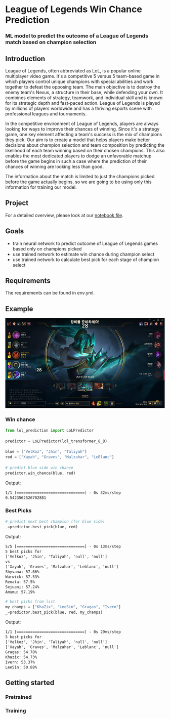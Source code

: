 
# League of Legends Win Chance Prediction

### ML model to predict the outcome of a League of Legends match based on champion selection

## Introduction

League of Legends, often abbreviated as LoL, is a popular online
multiplayer video game. It\'s a competitive 5 versus 5 team-based game
in which players control unique champions with special abilities and
work together to defeat the opposing team. The main objective is to
destroy the enemy team\'s Nexus, a structure in their base, while
defending your own. It combines elements of strategy, teamwork, and
individual skill and is known for its strategic depth and fast-paced
action. League of Legends is played by millions of players worldwide and
has a thriving esports scene with professional leagues and tournaments.

In the competitive environment of League of Legends, players are always
looking for ways to improve their chances of winning. Since it\'s a
strategy game, one key element affecting a team\'s success is the mix of
champions they pick. Our aim is to create a model that helps players
make better decisions about champion selection and team composition by
predicting the likelihood of each team winning based on their chosen
champions. This also enables the most dedicated players to dodge an
unfavorable matchup before the game begins in such a case where the
prediction of their chances of winning are looking less than good.

The information about the match is limited to just the champions picked
before the game actually begins, so we are going to be using only this
information for training our model.

## Project
For a detailed overview, please look at our [notebook file](/project.ipynb).

## Goals
- train neural network to predict outcome of League of Legends games based only on champions picked
- use trained network to estimate win chance during champion select
- use trained network to calculate best pick for each stage of champion select

## Requirements
The requirements can be found in env.yml.

## Example
![champ select](data/notebook/img/champ_sel1.png)

### Win chance
```python
from lol_prediction import LoLPredictor

predictor = LoLPredictor(lol_transformer_8_8)

blue = ["VelKoz", "Jhin", "Taliyah"]
red = ["Xayah", "Graves", "Malzahar", "LeBlanc"]

# predict blue side win chance
predictor.win_chance(blue, red)
```
Output:
```
1/1 [==============================] - 0s 32ms/step
0.5423562526702881
```

### Best Picks
```python
# predict next best champion (for blue side)
_=predictor.best_pick(blue, red)
```
Output:
```
5/5 [==============================] - 0s 13ms/step
5 best picks for
['Velkoz', 'Jhin', 'Taliyah', 'null', 'null']
vs
['Xayah', 'Graves', 'Malzahar', 'Leblanc', 'null']
Shyvana: 57.66%
Warwick: 57.53%
Renata: 57.5%
Sejuani: 57.24%
Amumu: 57.19%
```

```python
# best picks from list
my_champs = ["KhaZix", "LeeSin", "Gragas", "Ivern"]
_=predictor.best_pick(blue, red, my_champs)
```
Output:
```
1/1 [==============================] - 0s 29ms/step
5 best picks for
['Velkoz', 'Jhin', 'Taliyah', 'null', 'null']
['Xayah', 'Graves', 'Malzahar', 'Leblanc', 'null']
Gragas: 54.78%
Khazix: 54.73%
Ivern: 53.37%
LeeSin: 50.88%
```

## Getting started
### Pretrained

### Training
